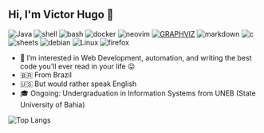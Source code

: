 ## Hi, I'm Victor Hugo 👋

![Java](https://img.shields.io/badge/java-%23ED8B00.svg?style=for-the-badge&logo=openjdk&logoColor=white)
![shell](https://img.shields.io/badge/Shell_Script-121011?style=for-the-badge&logo=gnu-bash&logoColor=white)
![bash](https://img.shields.io/badge/GNU%20Bash-4EAA25?style=for-the-badge&logo=GNU%20Bash&logoColor=white)
![docker](https://img.shields.io/badge/Docker-2CA5E0?style=for-the-badge&logo=docker&logoColor=white)
![neovim](https://img.shields.io/badge/NeoVim-%2357A143.svg?&style=for-the-badge&logo=neovim&logoColor=white)
[![GRAPHVIZ](https://img.shields.io/badge/GRAPHVIZ-blue?style=for-the-badge)](https://)
![markdown](https://img.shields.io/badge/Markdown-000000?style=for-the-badge&logo=markdown&logoColor=white)
![c](https://img.shields.io/badge/C-00599C?style=for-the-badge&logo=c&logoColor=white)
![sheets](https://img.shields.io/badge/Google%20Sheets-34A853?style=for-the-badge&logo=google-sheets&logoColor=white)
![debian](https://img.shields.io/badge/Debian-A81D33?style=for-the-badge&logo=debian&logoColor=white)
![Linux](https://img.shields.io/badge/Linux-FCC624?style=for-the-badge&logo=linux&logoColor=black)
![firefox](https://img.shields.io/badge/Firefox_Browser-FF7139?style=for-the-badge&logo=Firefox-Browser&logoColor=white)

- 👀 I’m interested in Web Development, automation, and writing the best code you'll ever read in your life 😛
- 🇧🇷 From Brazil
- 🇺🇸 But would rather speak English
- 🎓 Ongoing: Undergraduation in Information Systems from UNEB (State University of Bahia)

![Top Langs](https://github-readme-stats.vercel.app/api/top-langs/?username=wilyJ80&layout=compact&theme=transparent)
